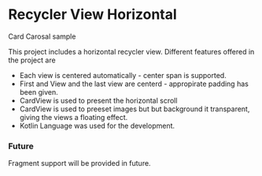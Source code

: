 # Recycler View Horizontal 
Card Carosal sample 

This project includes a horizontal recycler view. 
Different features offered in the project are 
* Each view is centered automatically - center span is supported.
* First and View and the last view are centerd - appropirate padding has been given. 
* CardView is used to present the horizontal scroll 
* CardView is used to preeset images but but background it transparent, giving the views a floating effect. 
* Kotlin Language was used for the development. 

### Future 
Fragment support will be provided in future. 

